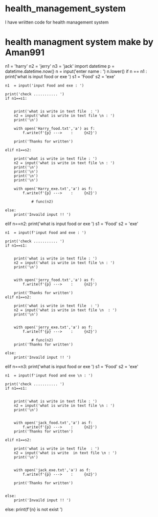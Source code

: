 # health_management_system
I have wriitten code for  health management system 
# health managment system make by Aman991
n1 = 'harry'
n2 = 'jerry'
n3 = 'jack'
import datetime
p = datetime.datetime.now()
n = input('enter name : ')
n.lower()
if n == n1 :
    print('what is input food or exe  ')
    s1 = 'Food'
    s2  = 'exe'
 
    n1  = input('input Food and exe : ')
    
    print('check ........... ')
    if n1==s1:
        
       
        print('what is write in text file  : ')
        n2 = input('what is write in text file \n : ')
        print('\n')

        with open('Harry_food.txt','a') as f:
            f.write(f'{p} --->    :     {n2}')
            
        print('Thanks for written')
        
    elif n1==s2:
               
        print('what is write in text file : ')
        n2 = input('what is write in text file \n : ')
        print('\n')
        print('\n')
        print('\n')
        print('\n')

        with open('Harry_exe.txt','a') as f:
            f.write(f'{p} --->    :     {n2}')
            
                # func(n2)

    else:
        print('Invaild input !! ')
       
elif n==n2:
    print('what is input food or exe  ')
    s1 = 'Food'
    s2  = 'exe'
 
    n1  = input(f'input Food and exe : ')
    
    print('check ........... ')
    if n1==s1:
        
       
        print('what is write in text file : ')
        n2 = input('what is write in text file \n : ')
        print('\n')
        

        with open('jerry_food.txt','a') as f:
            f.write(f'{p} --->    :     {n2}')
            
        print('Thanks for written')
    elif n1==s2:
               
        print('what is write in text file  : ')
        n2 = input('what is write in text file \n  : ')
        print('\n')


        with open('jerry_exe.txt','a') as f:
            f.write(f'{p} --->    :     {n2}')
            
                # func(n2)
        print('Thanks for written')
        
    else:
        print('Invaild input !! ')
       
elif n==n3:
    print('what is input food or exe  ')
    s1 = 'Food'
    s2  = 'exe'
 
    n1  = input(f'input Food and exe \n : ')
    
    print('check ........... ')
    if n1==s1:
        
       
        print('what is write in text file : ')
        n2 = input('what is write in text file \n : ')
        print('\n')
    

        with open('jack_food.txt','a') as f:
            f.write(f'{p} --->    :     {n2}')
        print('Thanks for written')
        
    elif n1==s2:
               
        print('what is write in text file  : ')
        n2 = input('what is write  in text file \n : ')
        print('\n')
    

        with open('jack_exe.txt','a') as f:
            f.write(f'{p} --->    :     {n2}')
            
        print('Thanks for written')
        

    else:
        print('Invaild input !! ')
else:
    print(f'{n} is not exist ')
